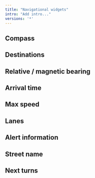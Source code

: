 ```yaml
---
title: "Navigational widgets"
intro: "Add intro..."
versions: '*'
---
```


## Compass

## Destinations

## Relative / magnetic bearing


## Arrival time

## Max speed

## Lanes

## Alert information

## Street name

## Next turns

